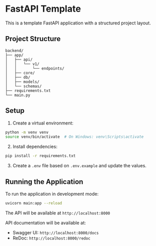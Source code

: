 # FastAPI Template

This is a template FastAPI application with a structured project layout.

## Project Structure

```
backend/
├── app/
│   ├── api/
│   │   └── v1/
│   │       └── endpoints/
│   ├── core/
│   ├── db/
│   ├── models/
│   └── schemas/
├── requirements.txt
└── main.py
```

## Setup

1. Create a virtual environment:
```bash
python -m venv venv
source venv/bin/activate  # On Windows: venv\Scripts\activate
```

2. Install dependencies:
```bash
pip install -r requirements.txt
```

3. Create a `.env` file based on `.env.example` and update the values.

## Running the Application

To run the application in development mode:

```bash
uvicorn main:app --reload
```

The API will be available at `http://localhost:8000`

API documentation will be available at:
- Swagger UI: `http://localhost:8000/docs`
- ReDoc: `http://localhost:8000/redoc` 